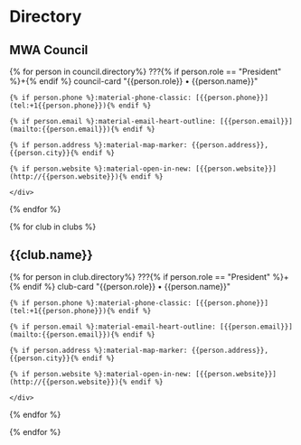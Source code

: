 # Directory

## MWA Council

{% for person in council.directory%}
???{% if person.role == "President" %}+{% endif %} council-card "{{person.role}} • {{person.name}}"
    <div class="grid" markdown>

    {% if person.phone %}:material-phone-classic: [{{person.phone}}](tel:+1{{person.phone}}){% endif %}

    {% if person.email %}:material-email-heart-outline: [{{person.email}}](mailto:{{person.email}}){% endif %}

    {% if person.address %}:material-map-marker: {{person.address}}, {{person.city}}{% endif %}

    {% if person.website %}:material-open-in-new: [{{person.website}}](http://{{person.website}}){% endif %}

    </div>
{% endfor %}

{% for club in clubs %}
## {{club.name}}

{% for person in club.directory%}
???{% if person.role == "President" %}+{% endif %} club-card "{{person.role}} • {{person.name}}"
    <div class="grid" markdown>

    {% if person.phone %}:material-phone-classic: [{{person.phone}}](tel:+1{{person.phone}}){% endif %}

    {% if person.email %}:material-email-heart-outline: [{{person.email}}](mailto:{{person.email}}){% endif %}

    {% if person.address %}:material-map-marker: {{person.address}}, {{person.city}}{% endif %}

    {% if person.website %}:material-open-in-new: [{{person.website}}](http://{{person.website}}){% endif %}

    </div>
{% endfor %}

{% endfor %}